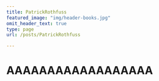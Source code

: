 ```yaml
---
title: PatrickRothfuss
featured_image: "img/header-books.jpg"
omit_header_text: true
type: page
url: /posts/PatrickRothfuss

---
```


# AAAAAAAAAAAAAAAAAA